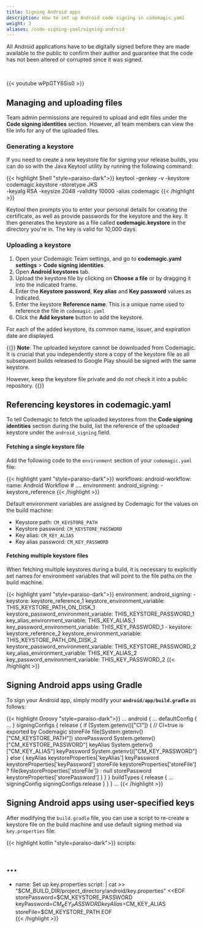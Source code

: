 ```yaml
---
title: Signing Android apps
description: How to set up Android code signing in codemagic.yaml
weight: 3
aliases: /code-signing-yaml/signing-android
---
```


All Android applications have to be digitally signed before they are made available to the public to confirm their author and guarantee that the code has not been altered or corrupted since it was signed. 


<br>

{{< youtube wPpGTY6Sis0 >}}
## Managing and uploading files

Team admin permissions are required to upload and edit files under the **Code signing identities** section. However, all team members can view the file info for any of the uploaded files.

### Generating a keystore

If you need to create a new keystore file for signing your release builds, you can do so with the Java Keytool utility by running the following command:

{{< highlight Shell "style=paraiso-dark">}}
keytool -genkey -v -keystore codemagic.keystore -storetype JKS \
        -keyalg RSA -keysize 2048 -validity 10000 -alias codemagic
{{< /highlight >}}

Keytool then prompts you to enter your personal details for creating the certificate, as well as provide passwords for the keystore and the key. It then generates the keystore as a file called **codemagic.keystore** in the directory you're in. The key is valid for 10,000 days.

### Uploading a keystore

1. Open your Codemagic Team settings, and go to  **codemagic.yaml settings** > **Code signing identities**.
2. Open **Android keystores** tab.
3. Upload the keystore file by clicking on **Choose a file** or by dragging it into the indicated frame.
4. Enter the **Keystore password**, **Key alias** and **Key password** values as indicated.
5. Enter the keystore **Reference name**. This is a unique name used to reference the file in `codemagic.yaml`
6. Click the **Add keystore** button to add the keystore.

For each of the added keystore, its common name, issuer, and expiration date are displayed.

{{<notebox>}}
**Note**: The uploaded keystore cannot be downloaded from Codemagic. It is crucial that you independently store a copy of the keystore file as all subsequent builds released to Google Play should be signed with the same keystore.

However, keep the keystore file private and do not check it into a public repository.
{{</notebox>}}


## Referencing keystores in codemagic.yaml

To tell Codemagic to fetch the uploaded keystores from the **Code signing identities** section during the build, list the reference of the uploaded keystore under the `android_signing` field.

#### Fetching a single keystore file

Add the following code to the `environment` section of your `codemagic.yaml` file:

{{< highlight yaml "style=paraiso-dark">}}
workflows:
  android-workflow:
    name: Android Workflow
    # ....
    environment:
      android_signing:
        - keystore_reference
{{< /highlight >}}

Default environment variables are assigned by Codemagic for the values on the build machine:

- Keystore path: `CM_KEYSTORE_PATH`
- Keystore password: `CM_KEYSTORE_PASSWORD`
- Key alias: `CM_KEY_ALIAS`
- Key alias password: `CM_KEY_PASSWORD`

#### Fetching multiple keystore files

When fetching multiple keystores during a build, it is necessary to explicitly set names for environment variables that will point to the file paths on the build machine.

{{< highlight yaml "style=paraiso-dark">}}
environment:
  android_signing:
    - keystore: keystore_reference_1
      keystore_environment_variable: THIS_KEYSTORE_PATH_ON_DISK_1
      keystore_password_environment_variable: THIS_KEYSTORE_PASSWORD_1
      key_alias_environment_variable: THIS_KEY_ALIAS_1
      key_password_environment_variable: THIS_KEY_PASSWORD_1
    - keystore: keystore_reference_2
      keystore_environment_variable: THIS_KEYSTORE_PATH_ON_DISK_2
      keystore_password_environment_variable: THIS_KEYSTORE_PASSWORD_2
      key_alias_environment_variable: THIS_KEY_ALIAS_2
      key_password_environment_variable: THIS_KEY_PASSWORD_2
{{< /highlight >}}


## Signing Android apps using Gradle

To sign your Android app, simply modify your **`android/app/build.gradle`** as follows:

{{< highlight Groovy "style=paraiso-dark">}}
...
  android {
      ...
      defaultConfig { ... }
      signingConfigs {
          release {
              if (System.getenv()["CI"]) { // CI=true is exported by Codemagic
                  storeFile file(System.getenv()["CM_KEYSTORE_PATH"])
                  storePassword System.getenv()["CM_KEYSTORE_PASSWORD"]
                  keyAlias System.getenv()["CM_KEY_ALIAS"]
                  keyPassword System.getenv()["CM_KEY_PASSWORD"]
              } else {
                  keyAlias keystoreProperties['keyAlias']
                  keyPassword keystoreProperties['keyPassword']
                  storeFile keystoreProperties['storeFile'] ? file(keystoreProperties['storeFile']) : null
                  storePassword keystoreProperties['storePassword']
              }
          }
      }
      buildTypes {
          release {
              ...
              signingConfig signingConfigs.release
          }
      }
  }
  ...
{{< /highlight >}}


## Signing Android apps using user-specified keys

After modifying the `build.gradle` file, you can use a script to re-create a keystore file on the build machine and use default signing method via `key.properties` file:

{{< highlight kotlin "style=paraiso-dark">}}
scripts:
  
  # ...

  - name: Set up key.properties
    script: | 
      cat >> "$CM_BUILD_DIR/project_directory/android/key.properties" <<EOF
      storePassword=$CM_KEYSTORE_PASSWORD
      keyPassword=$CM_KEY_PASSWORD
      keyAlias=$CM_KEY_ALIAS
      storeFile=$CM_KEYSTORE_PATH
      EOF    
{{< /highlight >}}
